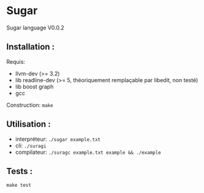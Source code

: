 Sugar
=====

Sugar language V0.0.2

Installation : 
--------------

Requis:
* llvm-dev  (>= 3.2)
* lib readline-dev (>= 5, théoriquement remplaçable par libedit, non testé)
* lib boost graph
* gcc


Construction:
`make`

Utilisation : 
--------------

* interpréteur: `./sugar example.txt`
* cli: `./suragi`
* compilateur: `./suragc example.txt example && ./example`

Tests : 
-------

`make test`
